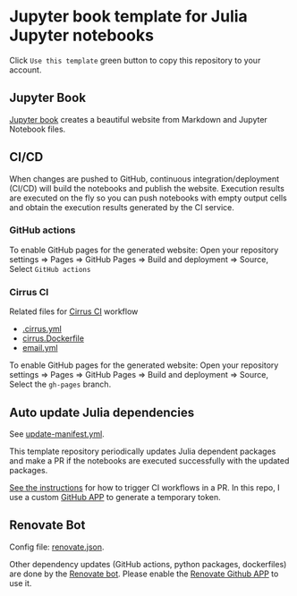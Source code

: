 # Jupyter book template for Julia Jupyter notebooks

Click `Use this template` green button to copy this repository to your account.

## Jupyter Book

[Jupyter book](https://jupyterbook.org/index.html) creates a beautiful website from Markdown and Jupyter Notebook files.

## CI/CD

When changes are pushed to GitHub, continuous integration/deployment (CI/CD) will build the notebooks and publish the website. Execution results are executed on the fly so you can push notebooks with empty output cells and obtain the execution results generated by the CI service.

### GitHub actions

To enable GitHub pages for the generated website:
Open your repository settings => Pages => GitHub Pages
=> Build and deployment => Source, Select `GitHub actions`

### Cirrus CI

Related files for [Cirrus CI](https://cirrus-ci.org/) workflow
- [.cirrus.yml](.cirrus.yml)
- [cirrus.Dockerfile](cirrus.Dockerfile)
- [email.yml](.github/workflows/email.yml)

To enable GitHub pages for the generated website:
Open your repository settings => Pages => GitHub Pages
=> Build and deployment => Source, Select the `gh-pages` branch.

## Auto update Julia dependencies

See [update-manifest.yml](.github/workflows/update-manifest.yml).

This template repository periodically updates Julia dependent packages and make a PR if the notebooks are executed successfully with the updated packages.

[See the instructions](https://github.com/peter-evans/create-pull-request/blob/main/docs/concepts-guidelines.md#triggering-further-workflow-runs) for how to trigger CI workflows in a PR. In this repo, I use a custom [GitHub APP](https://github.com/peter-evans/create-pull-request/blob/main/docs/concepts-guidelines.md#authenticating-with-github-app-generated-tokens) to generate a temporary token.

## Renovate Bot

Config file: [renovate.json](renovate.json).

Other dependency updates (GitHub actions, python packages, dockerfiles) are done by the [Renovate bot](https://docs.renovatebot.com/). Please enable the [Renovate Github APP](https://github.com/apps/renovate) to use it.
